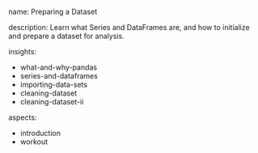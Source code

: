 name: Preparing a Dataset

description: Learn what Series and DataFrames are, and how to initialize and prepare a dataset for analysis.

insights:
  - what-and-why-pandas
  - series-and-dataframes
  - importing-data-sets
  - cleaning-dataset
  - cleaning-dataset-ii

aspects:
  - introduction
  - workout
